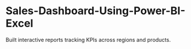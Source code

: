 # Sales-Dashboard-Using-Power-BI-Excel
Built interactive reports tracking KPIs across regions and products.

